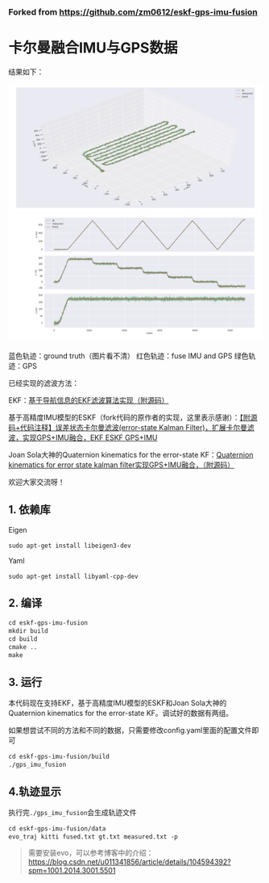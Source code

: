 ### Forked from https://github.com/zm0612/eskf-gps-imu-fusion

# 卡尔曼融合IMU与GPS数据
结果如下：

![融合IMU数据之后的GPS轨迹效果](/data/raw_data1/results/trajectory.png)
![融合IMU数据之后的GPS轨迹效果](/data/raw_data1/results/xyz_view.png)

蓝色轨迹：ground truth（图片看不清）
红色轨迹：fuse IMU and GPS
绿色轨迹：GPS

已经实现的滤波方法：

EKF：[基于导航信息的EKF滤波算法实现（附源码）](https://blog.csdn.net/qq_38650944/article/details/123594568?spm=1001.2014.3001.5502)

基于高精度IMU模型的ESKF（fork代码的原作者的实现，这里表示感谢）：[【附源码+代码注释】误差状态卡尔曼滤波(error-state Kalman Filter)，扩展卡尔曼滤波，实现GPS+IMU融合，EKF ESKF GPS+IMU](https://blog.csdn.net/u011341856/article/details/114262451)

Joan Sola大神的Quaternion kinematics for the error-state KF：[Quaternion kinematics for error state kalman filter实现GPS+IMU融合，（附源码）](https://blog.csdn.net/qq_38650944/article/details/123580686)

欢迎大家交流呀！
## 1.  依赖库

Eigen

```shell
sudo apt-get install libeigen3-dev
```

Yaml

```shell
sudo apt-get install libyaml-cpp-dev
```

## 2. 编译

```shell
cd eskf-gps-imu-fusion
mkdir build
cd build
cmake ..
make 
```

## 3. 运行
本代码现在支持EKF，基于高精度IMU模型的ESKF和Joan Sola大神的Quaternion kinematics for the 
error-state KF。调试好的数据有两组。

如果想尝试不同的方法和不同的数据，只需要修改config.yaml里面的配置文件即可

```shell
cd eskf-gps-imu-fusion/build
./gps_imu_fusion
```

## 4.轨迹显示

执行完`./gps_imu_fusion`会生成轨迹文件

```shell
cd eskf-gps-imu-fusion/data
evo_traj kitti fused.txt gt.txt measured.txt -p
```

> 需要安装evo，可以参考博客中的介绍：https://blog.csdn.net/u011341856/article/details/104594392?spm=1001.2014.3001.5501



